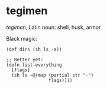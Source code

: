 # tegimen

*tegimen*, Latin noun: shell, husk, armor

Black magic:

```
(def dirs (sh ls -a))

;; Better yet:
(defn list-everything
  [flags]
  (sh ls ~@(map (partial str "-")
                flags))))
```
